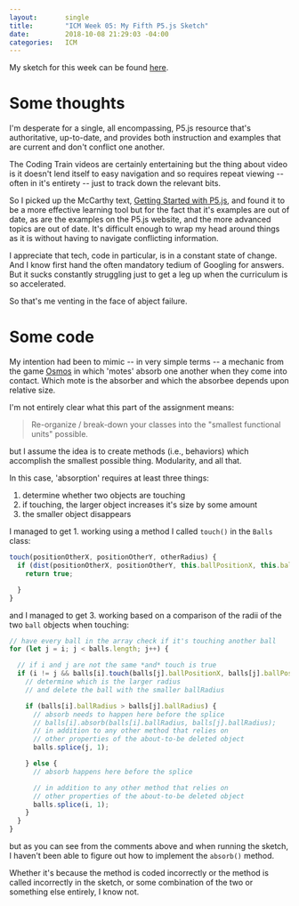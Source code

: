 ```yaml
---
layout:       single
title:        "ICM Week 05: My Fifth P5.js Sketch"
date:         2018-10-08 21:29:03 -04:00
categories:   ICM
---
```


My sketch for this week can be found [here](https://editor.p5js.org/nopivnick/sketches/rydyCzKqm).

# Some thoughts

I'm desperate for a single, all encompassing, P5.js resource that's authoritative, up-to-date, and provides both instruction and examples that are current and don't conflict one another.

The Coding Train videos are certainly entertaining but the thing about video is it doesn't lend itself to easy navigation and so requires repeat viewing -- often in it's entirety -- just to track down the relevant bits.

So I picked up the McCarthy text, [Getting Started with P5.js](https://www.amazon.com/Make-Interactive-Graphics-JavaScript-Processing/dp/1457186772), and found it to be a more effective learning tool but for the fact that it's examples are out of date, as are the examples on the P5.js website, and the more advanced topics are out of date. It's difficult enough to wrap my head around things as it is without having to navigate conflicting information.

I appreciate that tech, code in particular, is in a constant state of change. And I know first hand the often mandatory tedium of Googling for answers. But it sucks constantly struggling just to get a leg up when the curriculum is so accelerated.

So that's me venting in the face of abject failure.

# Some code

My intention had been to mimic -- in very simple terms -- a mechanic from the game [Osmos](https://www.osmos-game.com/) in which 'motes' absorb one another when they come into contact. Which mote is the absorber and which the absorbee depends upon relative size.

I'm not entirely clear what this part of the assignment means:

> Re-organize / break-down your classes into the "smallest functional units" possible.

but I assume the idea is to create methods (i.e., behaviors) which accomplish the smallest possible thing. Modularity, and all that.

In this case, 'absorption' requires at least three things:

1. determine whether two objects are touching
2. if touching, the larger object increases it's size by some amount
3. the smaller object disappears

I managed to get 1. working using a method I called `touch()` in the `Balls` class:

```javascript
touch(positionOtherX, positionOtherY, otherRadius) {
  if (dist(positionOtherX, positionOtherY, this.ballPositionX, this.ballPositionY) < this.ballRadius) {
    return true;

  }
}
```

and I managed to get 3. working based on a comparison of the radii of the two `ball` objects when touching:

```javascript
// have every ball in the array check if it's touching another ball
for (let j = i; j < balls.length; j++) {

  // if i and j are not the same *and* touch is true
  if (i != j && balls[i].touch(balls[j].ballPositionX, balls[j].ballPositionY, balls[j].ballRadius) == true) {
    // determine which is the larger radius
    // and delete the ball with the smaller ballRadius

    if (balls[i].ballRadius > balls[j].ballRadius) {
      // absorb needs to happen here before the splice
      // balls[i].absorb(balls[i].ballRadius, balls[j].ballRadius);
      // in addition to any other method that relies on
      // other properties of the about-to-be deleted object
      balls.splice(j, 1);

    } else {
      // absorb happens here before the splice

      // in addition to any other method that relies on
      // other properties of the about-to-be deleted object
      balls.splice(i, 1);
    }
  }
}
```

but as you can see from the comments above and when running the sketch, I haven't been able to figure out how to implement the `absorb()` method.

Whether it's because the method is coded incorrectly or the method is called incorrectly in the sketch, or some combination of the two or something else entirely, I know not.

